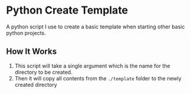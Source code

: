 # Python Create Template

A python script I use to create a basic template when starting other basic python projects.

## How It Works

1. This script will take a single argument which is the name for the directory to be created.
2. Then it will copy all contents from the `./template` folder to the newly created directory

